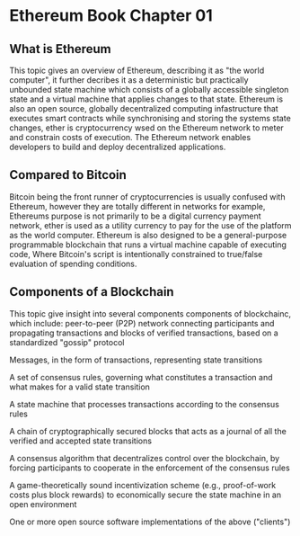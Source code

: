 # Ethereum Book Chapter 01 
## What is Ethereum
This topic gives an overview of Ethereum, describing it as "the world computer", it further decribes it as a deterministic but practically unbounded state machine which consists of a globally accessible singleton state and a virtual machine that applies changes to that state.
Ethereum is also an open source, globally decentralized computing infastructure that executes smart contracts while synchronising and storing the systems state changes, ether is cryptocurrency wsed on the Ethereum network to meter and constrain costs of execution.
The Ethereum network enables developers to build and deploy decentralized applications.

## Compared to Bitcoin
Bitcoin being the front runner of cryptocurrencies is usually confused with Ethereum, however they are totally different in networks for example, Ethereums purpose is not primarily to be a digital currency payment network, ether is used as a utility currency to pay for the use of the platform as the world computer.
Ethereum is also designed to be a general-purpose programmable blockchain that runs a virtual machine capable of executing code, Where Bitcoin's script is intentionally constrained to true/false evaluation of spending conditions.

## Components of a Blockchain 
This topic give insight into several components components of blockchainc, which include:
 peer-to-peer (P2P) network connecting participants and propagating transactions and blocks of verified transactions, based on a standardized "gossip" protocol

Messages, in the form of transactions, representing state transitions

A set of consensus rules, governing what constitutes a transaction and what makes for a valid state transition

A state machine that processes transactions according to the consensus rules

A  chain of cryptographically secured blocks that acts as a journal of all the verified and accepted state transitions

A consensus algorithm that decentralizes control over the blockchain, by forcing participants to cooperate in the enforcement of the consensus rules

A game-theoretically sound incentivization scheme (e.g., proof-of-work costs plus block rewards) to economically secure the state machine in an open environment

One or more open source software implementations of the above ("clients")
